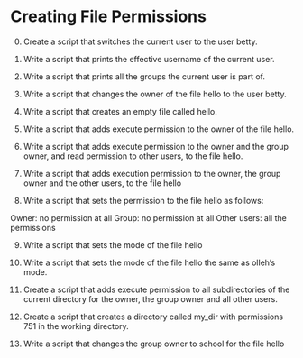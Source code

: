 # Creating File Permissions

0. Create a script that switches the current user to the user betty.

1. Write a script that prints the effective username of the current user.

2. Write a script that prints all the groups the current user is part of.

3. Write a script that changes the owner of the file hello to the user betty.

4. Write a script that creates an empty file called hello.

5. Write a script that adds execute permission to the owner of the file hello.

6. Write a script that adds execute permission to the owner and the group owner, and read permission to other users, to the file hello.

7. Write a script that adds execution permission to the owner, the group owner and the other users, to the file hello

8. Write a script that sets the permission to the file hello as follows:

Owner: no permission at all
Group: no permission at all
Other users: all the permissions

9. Write a script that sets the mode of the file hello

10. Write a script that sets the mode of the file hello the same as olleh’s mode.

11. Create a script that adds execute permission to all subdirectories of the current directory for the owner, the group owner and all other users.

12. Create a script that creates a directory called my_dir with permissions 751 in the working directory.

13. Write a script that changes the group owner to school for the file hello
